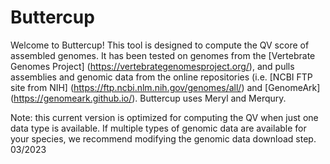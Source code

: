 # Buttercup

Welcome to Buttercup!
This tool is designed to compute the QV score of assembled genomes. It has been tested on genomes from the [Vertebrate Genomes Project] (https://vertebrategenomesproject.org/), and pulls assemblies and genomic data from the online repositories (i.e. [NCBI FTP site from NIH] (https://ftp.ncbi.nlm.nih.gov/genomes/all/) and [GenomeArk] (https://genomeark.github.io/). Buttercup uses Meryl and Merqury.

Note: this current version is optimized for computing the QV when just one data type is available. If multiple types of genomic data are available for your species, we recommend modifying the genomic data download step. 03/2023
